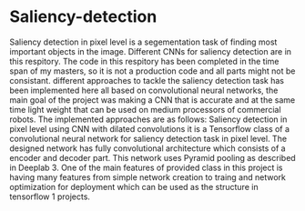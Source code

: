# Saliency-detection
Saliency detection in pixel level is a segementation task of finding most important objects in the image. Different CNNs for saliency detection are in this respitory. The code in this respitory has been completed in the time span of my masters, so it is not a production code and all parts might not be consistant. 
different approaches to tackle the saliency detection task has been implemented here all based on convolutional neural networks, the main goal of the project was making a CNN that is accurate and at the same time light weight that can be used on medium processors of commercial robots. The implemented approaches are as follows:
Saliency detection in pixel level using CNN with dilated convolutions
it is a Tensorflow class of a convolutional neural network for saliency detection task in pixel level.
The designed network has fully convolutional architecture which consists of a encoder and decoder part. This network uses Pyramid pooling as described in Deeplab 3.
One of the main features of provided class in this project is having many features from simple network creation to traing and network optimization for deployment which can be used as the structure in tensorflow 1 projects. 

